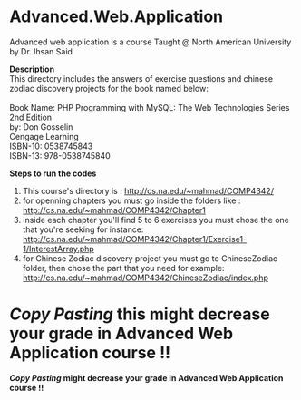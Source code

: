 # Advanced.Web.Application
Advanced web application is a course Taught @ North American University by Dr. Ihsan Said

**Description**<br>
This directory includes the answers of exercise questions and chinese zodiac discovery projects for the book named below:
   <br><br>
   Book Name: PHP Programming with MySQL: The Web Technologies Series 2nd Edition<br>
   by: Don Gosselin<br>
   Cengage Learning<br>
   ISBN-10: 0538745843<br>
   ISBN-13: 978-0538745840<br>

**Steps to run the codes**
   1. This course's directory is : http://cs.na.edu/~mahmad/COMP4342/
   2. for openning chapters you must go inside the folders like : http://cs.na.edu/~mahmad/COMP4342/Chapter1
   3. inside each chapter you'll find 5 to 6 exercises you must chose the one that you're seeking for instance:
http://cs.na.edu/~mahmad/COMP4342/Chapter1/Exercise1-1/InterestArray.php
   4. for Chinese Zodiac discovery project you must go to ChineseZodiac folder, then chose the part that you need for example: http://cs.na.edu/~mahmad/COMP4342/ChineseZodiac/index.php

***Copy Pasting* this might decrease your grade in Advanced Web Application course !!**
=======
***Copy Pasting* might decrease your grade in Advanced Web Application course !!**


